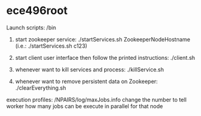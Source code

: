 ece496root
==========

Launch scripts:
/bin
1. start zookeeper service:
      ./startServices.sh ZookeeperNodeHostname (i.e.: ./startServices.sh c123)

2. start client user interface then follow the printed instructions:
      ./client.sh 

3. whenever want to kill services and process:
      ./killService.sh

4. whenever want to remove persistent data on Zookeeper:
      ./clearEverything.sh


execution profiles:
/NPAIRS/log/maxJobs.info
change the number to tell worker how many jobs can be execute in parallel for that node

